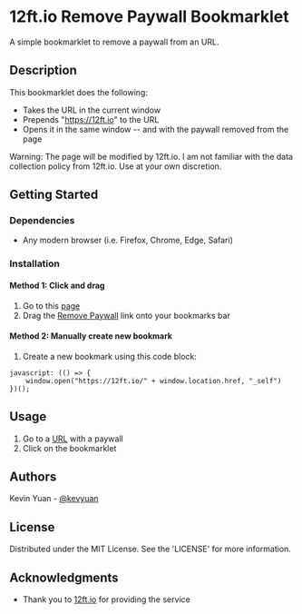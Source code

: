 # 12ft.io Remove Paywall Bookmarklet

A simple bookmarklet to remove a paywall from an URL.

## Description

This bookmarklet does the following:
* Takes the URL in the current window
* Prepends "https://12ft.io" to the URL
* Opens it in the same window -- and with the paywall removed from the page

Warning: The page will be modified by 12ft.io. I am not familiar with the data collection policy from 12ft.io. Use at your own discretion. 

## Getting Started

### Dependencies
* Any modern browser (i.e. Firefox, Chrome, Edge, Safari)

### Installation

#### Method 1: Click and drag
1. Go to this [page](https://kevyuan.github.io/12ft-io-remove-paywall-bookmarklet/12ft-io-remove-paywall-bookmarklet.html)
2. Drag the <a href="javascript:(()=>{window.open('https://12ft.io/'+window.location.href,'_self')})();">Remove Paywall</a> link onto your bookmarks bar

#### Method 2: Manually create new bookmark
1. Create a new bookmark using this code block:

```
javascript: (() => {
    window.open("https://12ft.io/" + window.location.href, "_self")
})();
```

## Usage
1. Go to a [URL](https://www.economist.com/briefing/2016/04/16/spectrum-shift) with a paywall
2. Click on the bookmarklet

## Authors
Kevin Yuan - [@kevyuan](https://twitter.com/kevyuan)


## License
Distributed under the MIT License. See the 'LICENSE' for more information.

## Acknowledgments
* Thank you to [12ft.io](https://12ft.io/) for providing the service
